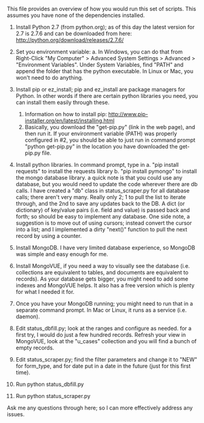 This file provides an overview of how you would run this set of scripts. This assumes you have none of the dependencies installed.

1. Install Python 2.7 (from python.org); as of this day the latest version for 2.7 is 2.7.6 and can be downloaded from here: http://python.org/download/releases/2.7.6/

2. Set you environment variable: 
    a. In Windows, you can do that from Right-Click "My Computer" > Advanced System Settings > Advanced > "Environment Variables". Under System Variables, find "PATH" and append the folder that has the python executable. In Linux or Mac, you won't need to do anything.

3. Install pip or ez_install; pip and ez_install are package managers for Python. In other words if there are certain python libraries you need, you can install them easily through these. 
    1. Information on how to install pip: http://www.pip-installer.org/en/latest/installing.html
    2. Basically, you download the "get-pip.py" (link in the web page), and then run it. If your environment variable (PATH) was properly configured in #2, you should be able to just run in command prompt "python get-pip.py" in the location you have downloaded the get-pip.py file.

4. Install python libraries. In command prompt, type in 
    a. "pip install requests" to install the requests library
    b. "pip install pymongo" to install the mongo database library. a quick note is that you could use any database, but you would need to update the code wherever there are db calls. I have created a "db" class in status_scraper.py for all database calls; there aren't very many. Really only 2; 1 to pull the list to iterate through, and the 2nd to save any updates back to the DB. A dict (or dictionary) of key/value pairs (i.e. field and value) is passed back and forth; so should be easy to implement any database. One side note, a suggestion is to move out of using cursors; instead convert the cursor into a list; and I implemented a dirty "next()" function to pull the next record by using a counter.

5. Install MongoDB. I have very limited database experience, so MongoDB was simple and easy enough for me.

6. Install MongoVUE, if you need a way to visually see the database (i.e. collections are equivalent to tables, and documents are equivalent to records). As your database gets bigger, you might need to add some indexes and MongoVUE helps. It also has a free version which is plenty for what I needed it for.

7. Once you have your MongoDB running; you might need to run that in a separate command prompt. In Mac or Linux, it runs as a service (i.e. daemon). 

8. Edit status_dbfill.py; look at the ranges and configure as needed. for a first try, I would do just a few hundred records. Refresh your view in MongoVUE, look at the "u_cases" collection and you will find a bunch of empty records.

9. Edit status_scraper.py; find the filter parameters and change it to "NEW" for form_type, and for date put in a date in the future (just for this first time).

10. Run python status_dbfill.py

11. Run python status_scraper.py

Ask me any questions through here; so I can more effectively address any issues.

